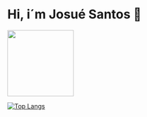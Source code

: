 # Hi, i´m Josué Santos 👋

 <div>
  <a href="https://github.com/josuesantos1">
  <img height="150em" src="https://github-readme-stats.vercel.app/api?username=josuesantos1&show_icons=true&theme=dracula&include_all_commits=true&count_private=true"/>
</div>


[![Top Langs](https://github-readme-stats.vercel.app/api/top-langs/?username=josuesantos1)](https://github.com/anuraghazra/github-readme-stats)
